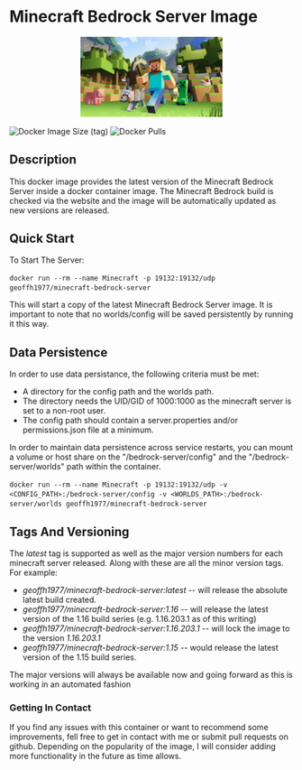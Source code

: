 <!-- markdownlint-disable MD033 -->
# Minecraft Bedrock Server Image #

<p align="center">
<img src="https://github.com/geoffh1977/docker-minecraft-bedrock-server/raw/main/.github/images/minecraft.jpg" width="50%" height="50%" text-align="center">
</p>

![Docker Image Size (tag)](https://img.shields.io/docker/image-size/geoffh1977/minecraft-bedrock-server/latest?style=plastic) ![Docker Pulls](https://img.shields.io/docker/pulls/geoffh1977/minecraft-bedrock-server?style=plastic)

## Description ##

This docker image provides the latest version of the Minecraft Bedrock Server inside a docker container image. The Minecraft Bedrock build is checked via the website and the image will be automatically updated as new versions are released.

## Quick Start ##

To Start The Server:

`docker run --rm --name Minecraft -p 19132:19132/udp geoffh1977/minecraft-bedrock-server`

This will start a copy of the latest Minecraft Bedrock Server image. It is important to note that no worlds/config will be saved persistently by running it this way.

## Data Persistence ##

In order to use data persistance, the following criteria must be met:

* A directory for the config path and the worlds path.
* The directory needs the UID/GID of 1000:1000 as the minecraft server is set to a non-root user.
* The config path should contain a server.properties and/or permissions.json file at a minimum.

In order to maintain data persistence across service restarts, you can mount a volume or host share on the "/bedrock-server/config" and the "/bedrock-server/worlds" path within the container.

`docker run --rm --name Minecraft -p 19132:19132/udp -v <CONFIG_PATH>:/bedrock-server/config -v <WORLDS_PATH>:/bedrock-server/worlds geoffh1977/minecraft-bedrock-server`

## Tags And Versioning ###

The _latest_ tag is supported as well as the major version numbers for each minecraft server released. Along with these are all the minor version tags. For example:

* *geoffh1977/minecraft-bedrock-server:latest* -- will release the absolute latest build created.
* *geoffh1977/minecraft-bedrock-server:1.16* -- will release the latest version of the 1.16 build series (e.g. 1.16.203.1 as of this writing)
* *geoffh1977/minecraft-bedrock-server:1.16.203.1* -- will lock the image to the version _1.16.203.1_
* *geoffh1977/minecraft-bedrock-server:1.15* -- would release the latest version of the 1.15 build series.

The major versions will always be available now and going forward as this is working in an automated fashion

### Getting In Contact ###

If you find any issues with this container or want to recommend some improvements, fell free to get in contact with me or submit pull requests on github. Depending on the popularity of the image, I will consider adding more functionality in the future as time allows.
